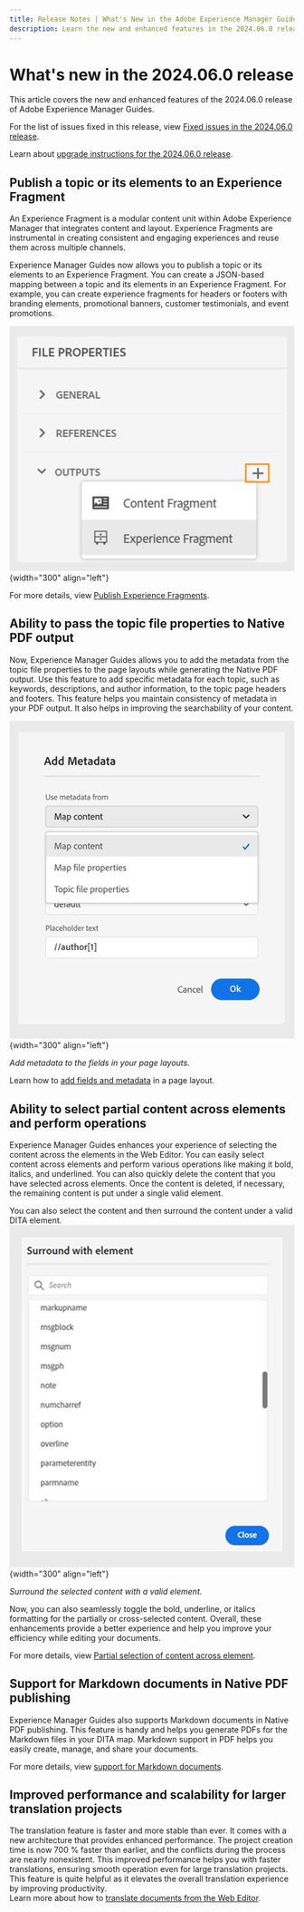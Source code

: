 ```yaml
---
title: Release Notes | What's New in the Adobe Experience Manager Guides, 2024.06.0 release
description: Learn the new and enhanced features in the 2024.06.0 release of Adobe Experience Manager Guides as a Cloud Service.
---
```

# What's new in the 2024.06.0 release 

This article covers the new and enhanced features of the 2024.06.0 release of Adobe Experience Manager Guides.

For the list of issues fixed in this release, view [Fixed issues in the 2024.06.0 release](fixed-issues-2024-06-0.md).

Learn about [upgrade instructions for the 2024.06.0 release](upgrade-instructions-2024-06-0.md).


## Publish a topic or its elements to an Experience Fragment

An Experience Fragment is a modular content unit within Adobe Experience Manager that integrates content and layout. Experience Fragments are instrumental in creating consistent and engaging experiences and reuse them across multiple channels.


Experience Manager Guides now allows you to publish a topic or its elements to an Experience Fragment. You can create a JSON-based mapping between a topic and its elements in an Experience Fragment.  For example, you can create experience fragments for headers or footers with branding elements, promotional banners, customer testimonials, and event promotions.  


   ![file properties options tab](./assets/file-properties-outputs.png){width="300" align="left"}

For more details, view [Publish Experience Fragments](../user-guide/publish-experience-fragment.md). 


## Ability to pass the topic file properties to Native PDF output



Now, Experience Manager Guides allows you to add the metadata from the topic file properties to the page layouts while generating the Native PDF output. 
Use this feature to add specific metadata for each topic, such as keywords, descriptions, and author information, to the topic page headers and footers. This feature helps you maintain consistency of metadata in your PDF output. It also helps in improving the searchability of your content.


![add metadata native pdf](./assets/add-metadata-native-pdf.png ) {width="300" align="left"}

*Add metadata to the fields in your page layouts.*

Learn how to [add fields and metadata](../native-pdf/design-page-layout.md#add-fields-metadata) in a page layout.

## Ability to select partial content across elements and perform operations

Experience Manager Guides enhances your experience of selecting the content across the elements in the Web Editor. You can easily select content across elements and perform various operations like making it bold, italics, and underlined. You can also quickly delete the content that you have selected across elements. Once the content is deleted, if necessary, the remaining content is put under a single valid element.

You can also select the content and then surround the content under a valid DITA element.
![surround element dialog box](./assets/surround-element.png) {width="300" align="left"}

*Surround the selected content with a valid element.*

Now, you can also seamlessly toggle the bold, underline, or italics formatting for the partially or cross-selected content. Overall, these enhancements provide a better experience and help you improve your efficiency while editing your documents. 

For more details, view [Partial selection of content across element](../user-guide/web-editor-edit-topics.md#partial-selection-of-content-across-elements).

## Support for Markdown documents in Native PDF publishing

Experience Manager Guides also supports Markdown documents in Native PDF publishing. This feature is handy and helps you generate PDFs for the Markdown files in your DITA map. Markdown support in PDF helps you easily create, manage, and share your documents.

For more details, view [support for Markdown documents](../web-editor/native-pdf-web-editor.md#support-for-markdown-documents).


## Improved performance and scalability for larger translation projects

The translation feature is faster and more stable than ever. It comes with a new architecture that provides enhanced performance. The project creation time is now 700 % faster than earlier, and the conflicts during the process are nearly nonexistent. This improved performance helps you with faster translations, ensuring smooth operation even for large translation projects.
This feature is quite helpful as it elevates the overall translation experience by improving productivity.  
Learn more about how to [translate documents from the Web Editor](../user-guide/translate-documents-web-editor.md).
